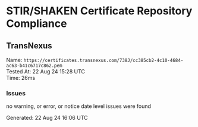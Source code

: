 # STIR/SHAKEN Certificate Repository Compliance

## TransNexus

Name: `https://certificates.transnexus.com/738J/cc385cb2-4c10-4684-ac63-b41c6717c862.pem`\
Tested At: 22 Aug 24 15:28 UTC\
Time: 26ms

### Issues

no warning, or error, or notice date level issues were found

Generated: 22 Aug 24 16:06 UTC